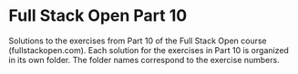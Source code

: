# Full Stack Open Part 10

Solutions to the exercises from Part 10 of the Full Stack Open course (fullstackopen.com). Each solution for the exercises in Part 10 is organized in its own folder. The folder names correspond to the exercise numbers.
